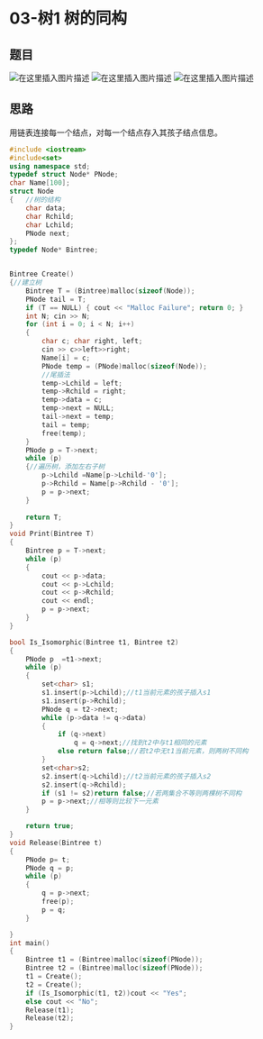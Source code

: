 # 03-树1 树的同构


<!--more-->

## 题目
![在这里插入图片描述](https://img-blog.csdnimg.cn/592acbcdb0804330a1bec60a6da3db68.png?x-oss-process=image/watermark,type_ZHJvaWRzYW5zZmFsbGJhY2s,shadow_50,text_Q1NETiBA5YWw5bee5omL5Y23,size_20,color_FFFFFF,t_70,g_se,x_16)
![在这里插入图片描述](https://img-blog.csdnimg.cn/9ecaac6ce142431e8b9e1ff55ce14c25.png?x-oss-process=image/watermark,type_ZHJvaWRzYW5zZmFsbGJhY2s,shadow_50,text_Q1NETiBA5YWw5bee5omL5Y23,size_20,color_FFFFFF,t_70,g_se,x_16)
![在这里插入图片描述](https://img-blog.csdnimg.cn/c0a5ab40c2e44ca18617805ce79c328c.png?x-oss-process=image/watermark,type_ZHJvaWRzYW5zZmFsbGJhY2s,shadow_50,text_Q1NETiBA5YWw5bee5omL5Y23,size_20,color_FFFFFF,t_70,g_se,x_16)



## 思路
用链表连接每一个结点，对每一个结点存入其孩子结点信息。


```cpp
#include <iostream>
#include<set>
using namespace std;
typedef struct Node* PNode;
char Name[100];
struct Node
{	//树的结构
	char data;
	char Rchild;
	char Lchild;
	PNode next;
};
typedef Node* Bintree;


Bintree Create()
{//建立树
	Bintree T = (Bintree)malloc(sizeof(Node));
	PNode tail = T;
	if (T == NULL) { cout << "Malloc Failure"; return 0; }
	int N; cin >> N;
	for (int i = 0; i < N; i++)
	{
		char c; char right, left;
		cin >> c>>left>>right;
		Name[i] = c;
		PNode temp = (PNode)malloc(sizeof(Node));
		//尾插法
		temp->Lchild = left;
		temp->Rchild = right;
		temp->data = c;
		temp->next = NULL;
		tail->next = temp;
		tail = temp;
		free(temp);
	}
	PNode p = T->next;
	while (p)
	{//遍历树，添加左右子树
		p->Lchild =Name[p->Lchild-'0'];
		p->Rchild = Name[p->Rchild - '0'];
		p = p->next;
	}
	
	return T;
}
void Print(Bintree T)
{
	Bintree p = T->next;
	while (p)
	{
		cout << p->data;
		cout << p->Lchild;
		cout << p->Rchild;
		cout << endl;
		p = p->next;
	}
}

bool Is_Isomorphic(Bintree t1, Bintree t2)
{
	PNode p  =t1->next;
	while (p)
	{	
		set<char> s1;
		s1.insert(p->Lchild);//t1当前元素的孩子插入s1
		s1.insert(p->Rchild);
		PNode q = t2->next;
		while (p->data != q->data)
		{
			if (q->next)
				q = q->next;//找到t2中与t1相同的元素
			else return false;//若t2中无t1当前元素，则两树不同构
		}
		set<char>s2;
		s2.insert(q->Lchild);//t2当前元素的孩子插入s2
		s2.insert(q->Rchild);
		if (s1 != s2)return false;//若两集合不等则两棵树不同构
		p = p->next;//相等则比较下一元素
	}

	return true;
}
void Release(Bintree t)
{
	PNode p= t;
	PNode q = p;
	while (p)
	{
		q = p->next;
		free(p);
		p = q;
	}

}
int main()
{
	Bintree t1 = (Bintree)malloc(sizeof(PNode));
	Bintree t2 = (Bintree)malloc(sizeof(PNode));
	t1 = Create();
	t2 = Create();
	if (Is_Isomorphic(t1, t2))cout << "Yes";
	else cout << "No";
	Release(t1);
	Release(t2);
}
```


